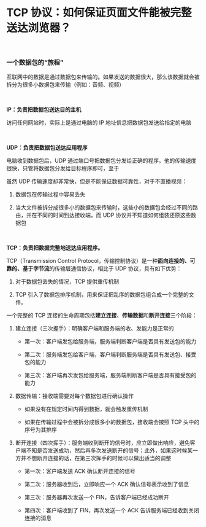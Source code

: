 # TCP 协议：如何保证页面文件能被完整送达浏览器？

</br>

### 一个数据包的“旅程”

互联网中的数据是通过数据包来传输的。如果发送的数据很大，那么该数据就会被拆分为很多小数据包来传输（例如：音频、视频）

</br>

**IP：负责把数据包送达目的主机**

访问任何网站时，实际上是通过电脑的 IP 地址信息把数据包发送给指定的电脑

</br>

**UDP：负责把数据包送达应用程序**

电脑收到数据包后，UDP 通过端口号把数据包分发给正确的程序。他的传输速度很快，只管将数据包分发给目标程序即可，至于

虽然 UDP 传输速度却非常快，但是不能保证数据可靠性，对于不直播视频：

1. 数据包在传输过程中容易丢失

2. 当大文件被拆分成很多小的数据包来传输时，这些小的数据包会经过不同的路由，并在不同的时间到达接收端，而 UDP 协议并不知道如何组装还原这些数据包

</br>

**TCP：负责把数据完整地送达应用程序。**

TCP（Transmission Control Protocol，传输控制协议）是一种**面向连接的、可靠的、基于字节流**的传输层通信协议，相比于 UDP 协议，具有如下优势：

1. 对于数据包丢失的情况，TCP 提供重传机制

2. TCP 引入了数据包排序机制，用来保证把乱序的数据包组合成一个完整的文件。

一个完整的 TCP 连接的生命周期包括**建立连接**、**传输数据**和**断开连接**三个阶段：

1. 建立连接（三次握手）：明确客户端和服务端的收、发能力是正常的

    - 第一次：客户端发包给服务端，服务端判断客户端是否具有发送包的能力

    - 第二次：服务端发包给客户端，客户端判断服务端是否具有发送包、接受包的能力

    - 第三次：客户端再次发包给服务端，服务端判断客户端是否具有接受包的能力

2. 数据传输：接收端需要对每个数据包进行确认操作

    - 如果没有在规定时间内得到数据，就会触发重传机制

    - 如果在传输过程中会被拆分成很多小的数据包，接收端会按照 TCP 头中的序号为其排序

3. 断开连接（四次挥手）：服务端收到断开的信号时，应立即做出响应，避免客户端不知是否发送成功，然后再多次发送断开的信号；此外，如果这时候某一方并不想断开连接的话，在第三次挥手的时候可以做出适当的调整

    - 第一次：客户端发送 ACK 确认断开连接的信号

    - 第二次：服务器收到后，立即响应一个 ACK 确认信号表示收到了信息

    - 第三次：服务器再次发送一个 FIN，告诉客户端已经成功断开

    - 第四次：客户端收到了 FIN，再次发送一个 ACK 告诉服务端已经收到关闭连接的消息

</br>
</br>
</br>
</br>

